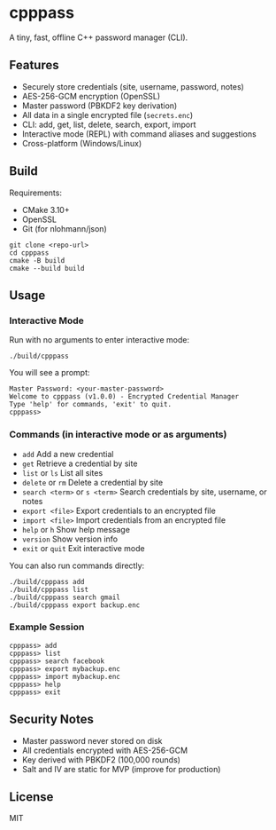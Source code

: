 # cpppass

A tiny, fast, offline C++ password manager (CLI).

## Features
- Securely store credentials (site, username, password, notes)
- AES-256-GCM encryption (OpenSSL)
- Master password (PBKDF2 key derivation)
- All data in a single encrypted file (`secrets.enc`)
- CLI: add, get, list, delete, search, export, import
- Interactive mode (REPL) with command aliases and suggestions
- Cross-platform (Windows/Linux)

## Build

Requirements:
- CMake 3.10+
- OpenSSL
- Git (for nlohmann/json)

```
git clone <repo-url>
cd cpppass
cmake -B build
cmake --build build
```

## Usage

### Interactive Mode
Run with no arguments to enter interactive mode:
```
./build/cpppass
```
You will see a prompt:
```
Master Password: <your-master-password>
Welcome to cpppass (v1.0.0) - Encrypted Credential Manager
Type 'help' for commands, 'exit' to quit.
cpppass>
```

### Commands (in interactive mode or as arguments)
- `add`                Add a new credential
- `get`                Retrieve a credential by site
- `list` or `ls`       List all sites
- `delete` or `rm`     Delete a credential by site
- `search <term>` or `s <term>`  Search credentials by site, username, or notes
- `export <file>`      Export credentials to an encrypted file
- `import <file>`      Import credentials from an encrypted file
- `help` or `h`        Show help message
- `version`            Show version info
- `exit` or `quit`     Exit interactive mode

You can also run commands directly:
```
./build/cpppass add
./build/cpppass list
./build/cpppass search gmail
./build/cpppass export backup.enc
```

### Example Session
```
cpppass> add
cpppass> list
cpppass> search facebook
cpppass> export mybackup.enc
cpppass> import mybackup.enc
cpppass> help
cpppass> exit
```

## Security Notes
- Master password never stored on disk
- All credentials encrypted with AES-256-GCM
- Key derived with PBKDF2 (100,000 rounds)
- Salt and IV are static for MVP (improve for production)

## License
MIT 